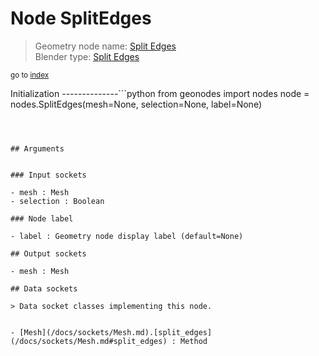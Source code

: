 
# Node SplitEdges

> Geometry node name: [Split Edges](https://docs.blender.org/manual/en/latest/modeling/geometry_nodes/mesh/split_edges.html)<br>
  Blender type: [Split Edges](https://docs.blender.org/api/current/bpy.types.GeometryNodeSplitEdges.html)
  
<sub>go to [index](/docs/index.md)</sub>

Initialization
--------------```python
from geonodes import nodes
node = nodes.SplitEdges(mesh=None, selection=None, label=None)
```



## Arguments


### Input sockets

- mesh : Mesh
- selection : Boolean

### Node label

- label : Geometry node display label (default=None)

## Output sockets

- mesh : Mesh

## Data sockets

> Data socket classes implementing this node.
  
  
- [Mesh](/docs/sockets/Mesh.md).[split_edges](/docs/sockets/Mesh.md#split_edges) : Method
  
